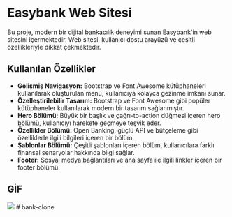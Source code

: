 # Easybank Web Sitesi

Bu proje, modern bir dijital bankacılık deneyimi sunan Easybank'in web sitesini içermektedir. Web sitesi, kullanıcı dostu arayüzü ve çeşitli özellikleriyle dikkat çekmektedir.

## Kullanılan Özellikler

- **Gelişmiş Navigasyon:** Bootstrap ve Font Awesome kütüphaneleri kullanılarak oluşturulan menü, kullanıcıya kolayca gezinme imkanı sunar.
- **Özelleştirilebilir Tasarım:** Bootstrap ve Font Awesome gibi popüler kütüphaneler kullanılarak modern bir tasarım sağlanmıştır.
- **Hero Bölümü:** Büyük bir başlık ve çağrı-to-action düğmesi içeren hero bölümü, kullanıcıyı harekete geçmeye teşvik eder.
- **Özellikler Bölümü:** Open Banking, güçlü API ve bütçeleme gibi özelliklerle ilgili bilgileri içeren bir bölüm.
- **Şablonlar Bölümü:** Çeşitli şablonları içeren bölüm, kullanıcılara farklı finansal senaryolar hakkında bilgi sağlar.
- **Footer:** Sosyal medya bağlantıları ve ana sayfa ile ilgili linkler içeren bir footer bölümü.

## GİF

<img src="images/screen.gif">
# bank-clone
